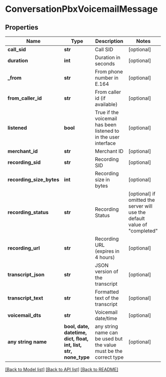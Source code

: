# ConversationPbxVoicemailMessage


## Properties
Name | Type | Description | Notes
------------ | ------------- | ------------- | -------------
**call_sid** | **str** | Call SID | [optional] 
**duration** | **int** | Duration in seconds | [optional] 
**_from** | **str** | From phone number in E.164 | [optional] 
**from_caller_id** | **str** | From caller id (if available) | [optional] 
**listened** | **bool** | True if the voicemail has been listened to in the user interface | [optional] 
**merchant_id** | **str** | Merchant ID | [optional] 
**recording_sid** | **str** | Recording SID | [optional] 
**recording_size_bytes** | **int** | Recording size in bytes | [optional] 
**recording_status** | **str** | Recording Status | [optional]  if omitted the server will use the default value of "completed"
**recording_url** | **str** | Recording URL (expires in 4 hours) | [optional] 
**transcript_json** | **str** | JSON version of the transcript | [optional] 
**transcript_text** | **str** | Formatted text of the transcript | [optional] 
**voicemail_dts** | **str** | Voicemail date/time | [optional] 
**any string name** | **bool, date, datetime, dict, float, int, list, str, none_type** | any string name can be used but the value must be the correct type | [optional]

[[Back to Model list]](../README.md#documentation-for-models) [[Back to API list]](../README.md#documentation-for-api-endpoints) [[Back to README]](../README.md)


